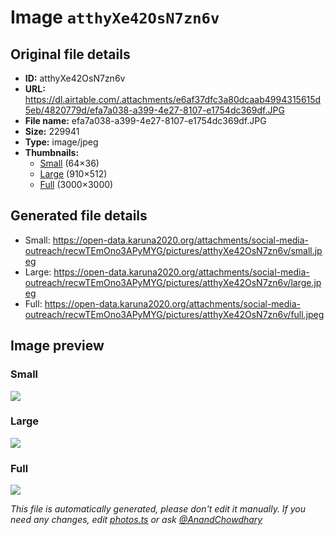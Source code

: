 # Image `atthyXe42OsN7zn6v`

## Original file details

- **ID:** atthyXe42OsN7zn6v
- **URL:** https://dl.airtable.com/.attachments/e6af37dfc3a80dcaab4994315615d5eb/4820779d/efa7a038-a399-4e27-8107-e1754dc369df.JPG
- **File name:** efa7a038-a399-4e27-8107-e1754dc369df.JPG
- **Size:** 229941
- **Type:** image/jpeg
- **Thumbnails:**
  - [Small](https://dl.airtable.com/.attachmentThumbnails/4b241af5d6b4f5fa9de6f6986eaefb98/097f8efe) (64×36)
  - [Large](https://dl.airtable.com/.attachmentThumbnails/28004c6a37081f5ddc693e123a935bb2/99b68b0d) (910×512)
  - [Full](https://dl.airtable.com/.attachmentThumbnails/f879fdc482b5dd60a1755d287dadaddc/e858b7e2) (3000×3000)

## Generated file details

- Small: https://open-data.karuna2020.org/attachments/social-media-outreach/recwTEmOno3APyMYG/pictures/atthyXe42OsN7zn6v/small.jpeg
- Large: https://open-data.karuna2020.org/attachments/social-media-outreach/recwTEmOno3APyMYG/pictures/atthyXe42OsN7zn6v/large.jpeg
- Full: https://open-data.karuna2020.org/attachments/social-media-outreach/recwTEmOno3APyMYG/pictures/atthyXe42OsN7zn6v/full.jpeg

## Image preview

### Small

![](https://open-data.karuna2020.org/attachments/social-media-outreach/recwTEmOno3APyMYG/pictures/atthyXe42OsN7zn6v/small.jpeg)

### Large

![](https://open-data.karuna2020.org/attachments/social-media-outreach/recwTEmOno3APyMYG/pictures/atthyXe42OsN7zn6v/large.jpeg)

### Full

![](https://open-data.karuna2020.org/attachments/social-media-outreach/recwTEmOno3APyMYG/pictures/atthyXe42OsN7zn6v/full.jpeg)

_This file is automatically generated, please don't edit it manually. If you need any changes, edit [photos.ts](/photos.ts) or ask [@AnandChowdhary](https://github.com/AnandChowdhary)_

